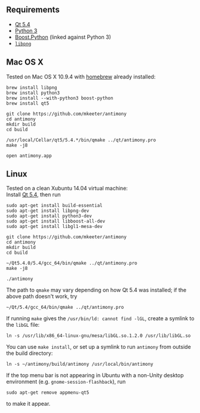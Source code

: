 Requirements
------------
- [Qt 5.4](http://www.qt.io/)
- [Python 3](https://www.python.org/)
- [Boost.Python](http://www.boost.org/doc/libs/1_57_0/libs/python/doc/index.html) (linked against Python 3)
- [`libpng`](http://www.libpng.org/pub/png/libpng.html)

Mac OS X
--------
Tested on Mac OS X 10.9.4 with [homebrew](http://brew.sh/) already installed:
```
brew install libpng
brew install python3
brew install --with-python3 boost-python
brew install qt5

git clone https://github.com/mkeeter/antimony
cd antimony
mkdir build
cd build

/usr/local/Cellar/qt5/5.4.*/bin/qmake ../qt/antimony.pro
make -j8

open antimony.app
```

Linux
-----
Tested on a clean Xubuntu 14.04 virtual machine:  
Install [Qt 5.4](http://www.qt.io/download-open-source/), then run
```
sudo apt-get install build-essential
sudo apt-get install libpng-dev
sudo apt-get install python3-dev
sudo apt-get install libboost-all-dev
sudo apt-get install libgl1-mesa-dev

git clone https://github.com/mkeeter/antimony
cd antimony
mkdir build
cd build

~/Qt5.4.0/5.4/gcc_64/bin/qmake ../qt/antimony.pro
make -j8

./antimony
```
The path to `qmake` may vary depending on how Qt 5.4 was installed; if the above path doesn't work, try
```
~/Qt/5.4/gcc_64/bin/qmake ../qt/antimony.pro
```
If running `make` gives the `/usr/bin/ld: cannot find -lGL`, create a symlink to the `libGL` file:
```
ln -s /usr/lib/x86_64-linux-gnu/mesa/libGL.so.1.2.0 /usr/lib/libGL.so
```
You can use `make install`, or set up a symlink to run `antimony` from outside the build directory:
```
ln -s ~/antimony/build/antimony /usr/local/bin/antimony 
```
If the top menu bar is not appearing in Ubuntu with a non-Unity
desktop environment (e.g. `gnome-session-flashback`), run
```
sudo apt-get remove appmenu-qt5
```
to make it appear.


